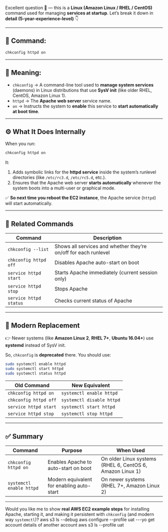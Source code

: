 Excellent question 👏 — this is a **Linux (Amazon Linux / RHEL / CentOS)** command used for managing **services at startup**.
Let’s break it down in **detail (5-year-experience-level)** 👇

---

## 🧩 **Command:**

```bash
chkconfig httpd on
```

---

## 🧠 **Meaning:**

* `chkconfig` → A command-line tool used to **manage system services** (daemons) in Linux distributions that use **SysV init** (like older RHEL, CentOS, Amazon Linux 1).
* `httpd` → The **Apache web server** service name.
* `on` → Instructs the system to **enable** this service to **start automatically at boot time**.

---

## ⚙️ **What It Does Internally**

When you run:

```bash
chkconfig httpd on
```

It:

1. Adds symbolic links for the **httpd service** inside the system’s runlevel directories (like `/etc/rc3.d`, `/etc/rc5.d`, etc.).
2. Ensures that the Apache web server **starts automatically** whenever the system boots into a multi-user or graphical mode.

✅ **So next time you reboot the EC2 instance**, the Apache service (`httpd`) will start automatically.

---

## 🧾 **Related Commands**

| Command                | Description                                                     |
| ---------------------- | --------------------------------------------------------------- |
| `chkconfig --list`     | Shows all services and whether they’re on/off for each runlevel |
| `chkconfig httpd off`  | Disables Apache auto-start on boot                              |
| `service httpd start`  | Starts Apache immediately (current session only)                |
| `service httpd stop`   | Stops Apache                                                    |
| `service httpd status` | Checks current status of Apache                                 |

---

## 🧠 **Modern Replacement**

👉 Newer systems (like **Amazon Linux 2**, **RHEL 7+**, **Ubuntu 16.04+**) use **systemd** instead of SysV init.

So, `chkconfig` is **deprecated** there.
You should use:

```bash
sudo systemctl enable httpd
sudo systemctl start httpd
sudo systemctl status httpd
```

| Old Command           | New Equivalent            |
| --------------------- | ------------------------- |
| `chkconfig httpd on`  | `systemctl enable httpd`  |
| `chkconfig httpd off` | `systemctl disable httpd` |
| `service httpd start` | `systemctl start httpd`   |
| `service httpd stop`  | `systemctl stop httpd`    |

---

## ✅ **Summary**

| Command                  | Purpose                                   | When Used                                                 |
| ------------------------ | ----------------------------------------- | --------------------------------------------------------- |
| `chkconfig httpd on`     | Enables Apache to auto-start on boot      | On older Linux systems (RHEL 6, CentOS 6, Amazon Linux 1) |
| `systemctl enable httpd` | Modern equivalent for enabling auto-start | On newer systems (RHEL 7+, Amazon Linux 2)                |

---

Would you like me to show **real AWS EC2 example steps** for installing Apache, starting it, and making it persistent with `chkconfig` (and modern way `systemctl`)?
aws s3 ls --debug
aws configure --profile uat ---yo get account details of another account
aws s3 ls --profile uat
